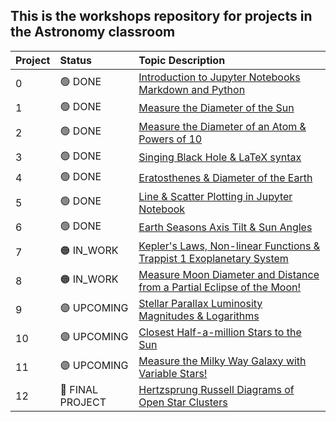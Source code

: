 ## This is the workshops repository for projects in the Astronomy classroom

Project|Status|Topic Description
:---|:---|:---
0|🟢 DONE|<a href="https://chandrunarayan.github.io/astronomy/projects/intro_to_jupyter" target="_blank">Introduction to Jupyter Notebooks Markdown and Python</a>
1|🟢 DONE|<a href="https://chandrunarayan.github.io/astronomy/projects/calculate_sun_dia" target="_blank">Measure the Diameter of the Sun</a>
2|🟢 DONE|<a href="https://chandrunarayan.github.io/astronomy/projects/calculate_atom_dia" target="_blank">Measure the Diameter of an Atom & Powers of 10</a>
3|🟢 DONE|<a href="https://chandrunarayan.github.io/astronomy/projects/singing_black_hole" target="_blank">Singing Black Hole & LaTeX syntax</a>
4|🟢 DONE|<a href="https://chandrunarayan.github.io/astronomy/projects/calculate_earth_dia" target="_blank">Eratosthenes & Diameter of the Earth</a>
5|🟢 DONE|<a href="https://chandrunarayan.github.io/astronomy/projects/simple_line_plots" target="_blank">Line & Scatter Plotting in Jupyter Notebook</a>
6|🟢 DONE|<a href="https://chandrunarayan.github.io/astronomy/projects/seasons_simulator" target="_blank">Earth Seasons Axis Tilt & Sun Angles</a>
7|🟠 IN_WORK|<a href="https://chandrunarayan.github.io/astronomy/projects/keplerian_orbits" target="_blank">Kepler's Laws, Non-linear Functions & Trappist 1 Exoplanetary System</a>
8|🟠 IN_WORK|<a href="https://chandrunarayan.github.io/astronomy/projects/keplerian_orbits" target="_blank">Measure Moon Diameter and Distance from a Partial Eclipse of the Moon!</a>
9|🟣 UPCOMING|<a href="https://chandrunarayan.github.io/astronomy/projects/star_magnitudes" target="_blank">Stellar Parallax Luminosity Magnitudes & Logarithms</a>
10|🟣 UPCOMING|<a href="https://chandrunarayan.github.io/astronomy/projects/star_magnitudes" target="_blank">Closest Half-a-million Stars to the Sun</a>
11|🟣 UPCOMING|<a href="https://chandrunarayan.github.io/astronomy/projects/cluster_hrd" target="_blank">Measure the Milky Way Galaxy with Variable Stars!</a>
12|🔵 FINAL PROJECT|<a href="https://chandrunarayan.github.io/astronomy/projects/cluster_hrd" target="_blank">Hertzsprung Russell Diagrams of Open Star Clusters</a>

